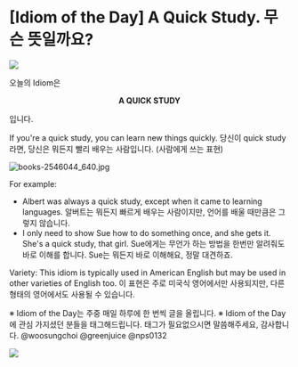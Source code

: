 # [Idiom of the Day] A Quick Study. 무슨 뜻일까요?

![](https://steemitimages.com/0x0/https://steemitimages.com/0x0/https://steemitimages.com/0x0/https://steemitimages.com/0x0/https://steemitimages.com/0x0/https://steemitimages.com/DQmXuu2Skv5DF1W5ePrmQ9caKHKDyN6xC4XjddHqKcknbgy/Idiom%20of%20the%20day-min.png)

오늘의 Idiom은 

<center><b> A QUICK STUDY </b></center>

입니다.

If you're a quick study, you can learn new things quickly.
당신이 quick study 라면, 당신은 뭐든지 빨리 배우는 사람입니다. (사람에게 쓰는 표현)

![books-2546044_640.jpg](https://steemitimages.com/DQmYV5Tz4assgRPPkwbWrqf8SqhaimnkcHfT2ggqiEfLhQv/books-2546044_640.jpg)

For example:
- Albert was always a quick study, except when it came to learning languages.
알버트는 뭐든지 빠르게 배우는 사람이지만, 언어를 배울 때만큼은 그렇지 않습니다.
- I only need to show Sue how to do something once, and she gets it. She's a quick study, that girl.
Sue에게는 무언가 하는 방법을 한번만 알려줘도 바로 이해를 합니다. Sue는 뭐든지 바로 이해해요, 정말 대견하죠.

Variety: This idiom is typically used in American English but may be used in other varieties of English too.
이 표현은 주로 미국식 영어에서만 사용되지만, 다른 형태의 영어에서도 사용될 수 있습니다.

※ Idiom of the Day는 주중 매일 하루에 한 번씩 글을 올립니다. 
※ Idiom of the Day에 관심 가지셨던 분들을 태그해드립니다. 태그가 필요없으시면 말씀해주세요, 감사합니다.
@woosungchoi @greenjuice @nps0132

![](https://img1.steemit.com/480x0/https://steemitimages.com/DQmUdNLJKzrFrZNgsc1c5UkZWHkTwPZj8KXApQcs6deGDK5/follow%20image-min.png)